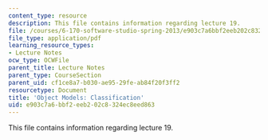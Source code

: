 ```yaml
---
content_type: resource
description: This file contains information regarding lecture 19.
file: /courses/6-170-software-studio-spring-2013/e903c7a6bbf2eeb202c8324ec8eed863_MIT6_170S13_19-objt-mdl-class.pdf
file_type: application/pdf
learning_resource_types:
- Lecture Notes
ocw_type: OCWFile
parent_title: Lecture Notes
parent_type: CourseSection
parent_uid: cf1ce8a7-b030-ae95-29fe-ab84f20f3ff2
resourcetype: Document
title: 'Object Models: Classification'
uid: e903c7a6-bbf2-eeb2-02c8-324ec8eed863
---
```

This file contains information regarding lecture 19.

